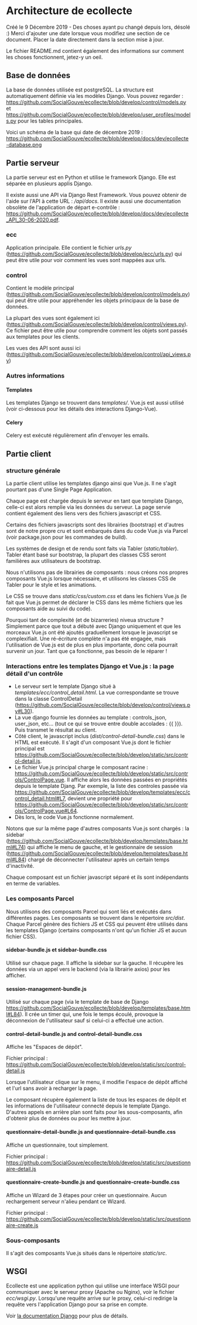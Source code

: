 # Architecture de ecollecte

Créé le 9 Décembre 2019 - Des choses ayant pu changé depuis lors, désolé :)
Merci d'ajouter une date lorsque vous modifiez une section de ce document. Placer la
date directement dans la section mise à jour.

Le fichier README.md contient également des informations sur comment les choses
fonctionnent, jetez-y un oeil.

## Base de données

La base de données utilisée est postgreSQL. La structure est automatiquement définie via
les modèles Django. Vous pouvez regarder :
https://github.com/SocialGouve/ecollecte/blob/develop/control/models.py et
https://github.com/SocialGouve/ecollecte/blob/develop/user_profiles/models.py pour les
tables principales.

Voici un schéma de la base qui date de décembre 2019 :
https://github.com/SocialGouve/ecollecte/blob/develop/docs/dev/ecollecte-database.png

## Partie serveur

La partie serveur est en Python et utilise le framework Django. Elle est séparée en
plusieurs applis Django.

Il existe aussi une API via Django Rest Framework. Vous pouvez obtenir de l'aide sur
l'API à cette URL : */api/docs*. Il existe aussi une documentation obsolète de
l'application de départ e-contrôle :
https://github.com/SocialGouve/ecollecte/blob/develop/docs/dev/ecollecte_API_30-06-2020.pdf.

### ecc

Application principale. Elle contient le fichier *urls.py*
(https://github.com/SocialGouve/ecollecte/blob/develop/ecc/urls.py) qui peut être utile
pour voir comment les vues sont mappées aux urls.

### control

Contient le modèle principal
(https://github.com/SocialGouve/ecollecte/blob/develop/control/models.py) qui peut être
utile pour appréhender les objets principaux de la base de données.

La plupart des vues sont également ici
(https://github.com/SocialGouve/ecollecte/blob/develop/control/views.py). Ce fichier
peut être utile pour comprendre comment les objets sont passés aux templates pour les
clients.

Les vues des API sont aussi ici
(https://github.com/SocialGouve/ecollecte/blob/develop/control/api_views.py)


### Autres informations

#### Templates

Les templates Django se trouvent dans *templates/*. Vue.js est aussi utilisé (voir
ci-dessous pour les détails des interactions Django-Vue).

#### Celery

Celery est exécuté régulièrement afin d'envoyer les emails.


## Partie client

### structure générale

La partie client utilise les templates django ainsi que Vue.js. Il ne s'agit pourtant
pas d'une Single Page Application.

Chaque page est chargée depuis le serveur en tant que template Django, celle-ci est
alors remplie via les données du serveur. La page servie contient également des liens
vers des fichiers javascript et CSS.

Certains des fichiers javascripts sont des librairies (bootstrap) et d'autres sont de
notre propre cru et sont embarqués dans du code Vue.js via Parcel (voir package.json
pour les commandes de build).

Les systèmes de design et de rendu sont faits via Tabler (*static/tabler*). Tabler étant
basé sur bootstrap, la plupart des classes CSS seront familières aux utilisateurs de
bootstrap.

Nous n'utilisons pas de librairies de composants : nous créons nos propres composants
Vue.js lorsque nécessaire, et utilisons les classes CSS de Tabler pour le style et les
animations.

Le CSS se trouve dans *static/css/custom.css* et dans les fichiers Vue.js (le fait que
Vue.js permet de déclarer le CSS dans les même fichiers que les composants aide au suivi
du code).

Pourquoi tant de complexité (et de bizarreries) niveua structure ? Simplement parce que
tout a débuté avec Django uniquement et que les morceaux Vue.js ont été ajoutés
graduellement lorsque le javascript se complexifiait. Une ré-écriture complète n'a pas
été engagée, mais l'utilisation de Vue.js est de plus en plus importante, donc cela
pourrait survenir un jour. Tant que ça fonctionne, pas besoin de le réparer !


### Interactions entre les templates Django et Vue.js : la page détail d'un contrôle

- Le serveur sert le template Django situé à *templates/ecc/control_detail.html*. La vue
    correspondante se trouve dans la classe ControlDetail
    (https://github.com/SocialGouve/ecollecte/blob/develop/control/views.py#L30).
- La vue django fournie les données au template : controls_json, user_json, etc...
    (tout ce qui se trouve entre double accolades : {{ }}). Puis transmet le résultat
    au client.
- Côté client, le javascript inclus (*dist/control-detail-bundle.css*) dans le HTML est
    exécuté. Il s'agit d'un composant Vue.js dont le fichier principal est
    https://github.com/SocialGouve/ecollecte/blob/develop/static/src/control-detail.js.
- Le fichier Vue.js principal charge le composant racine :
    https://github.com/SocialGouve/ecollecte/blob/develop/static/src/controls/ControlPage.vue.
    Il affiche alors les données passées en propriétés depuis le template Djang. Par
    exemple, la liste des controles passée via
    https://github.com/SocialGouve/ecollecte/blob/develop/templates/ecc/control_detail.html#L7,
    devient une propriété pour
    https://github.com/SocialGouve/ecollecte/blob/develop/static/src/controls/ControlPage.vue#L64.
- Dès lors, le code Vue.js fonctionne normalement.

Notons que sur la même page d'autres composants Vue.js sont chargés : la sidebar
(https://github.com/SocialGouve/ecollecte/blob/develop/templates/base.html#L74) qui
affiche le menu de gauche, et le gestionnaire de session
(https://github.com/SocialGouve/ecollecte/blob/develop/templates/base.html#L84) chargé
de déconnecter l'utilisateur après un certain temps d'inactivité.

Chaque composant est un fichier javascript séparé et ils sont indépendants en terme de
variables.


### Les composants Parcel

Nous utilisons des composants Parcel qui sont liés et exécutés dans différentes pages.
Les composants se trouvent dans le répertoire *src/dist*. Chaque Parcel génère des
fichiers JS et CSS qui peuvent être utilisés dans les templates Django (certains
composants n'ont qu'un fichier JS et aucun fichier CSS).

#### sidebar-bundle.js et sidebar-bundle.css

Utilisé sur chaque page. Il affiche la sidebar sur la gauche. Il récupère les données
via un appel vers le backend (via la librairie axios) pour les afficher.

#### session-management-bundle.js

Utilisé sur chaque page (via le template de base de Django
https://github.com/SocialGouve/ecollecte/blob/develop/templates/base.html#L84). Il crée un
timer qui, une fois le temps écoulé, provoque la déconnexion de l'utilisateur sauf si
celui-ci a effectué une action.

#### control-detail-bundle.js and control-detail-bundle.css

Affiche les "Espaces de dépôt".

Fichier principal :
https://github.com/SocialGouve/ecollecte/blob/develop/static/src/control-detail.js

Lorsque l'utilisateur clique sur le menu, il modifie l'espace de dépôt affiché et l'url
sans avoir à recharger la page.

Le composant récupère également la liste de tous les espaces de dépôt et les
informations de l'utilisateur connecté depuis le template Django. D'autres appels en
arrière plan sont faits pour les sous-composants, afin d'obtenir plus de données ou pour
les mettre à jour.

#### questionnaire-detail-bundle.js and questionnaire-detail-bundle.css

Affiche un questionnaire, tout simplement.

Fichier principal :
https://github.com/SocialGouve/ecollecte/blob/develop/static/src/questionnaire-detail.js

#### questionnaire-create-bundle.js and questionnaire-create-bundle.css

Affiche un Wizard de 3 étapes pour créer un questionnaire. Aucun rechargement serveur
n'alieu pendant ce Wizard.

Fichier principal :
https://github.com/SocialGouve/ecollecte/blob/develop/static/src/questionnaire-create.js


### Sous-composants

Il s'agit des composants Vue.js situés dans le répertoire *static/src*.


## WSGI

Ecollecte est une application python qui utilise une interface WSGI pour communiquer
avec le serveur proxy (Apache ou Nginx), voir le fichier *ecc/wsgi.py*.
Lorsqu'une requête arrive sur le proxy, celui-ci redirige la requête vers l'application
Django pour sa prise en compte.

Voir [la documentation Django](https://docs.djangoproject.com/en/2.2/howto/deployment/wsgi/)
pour plus de détails.
